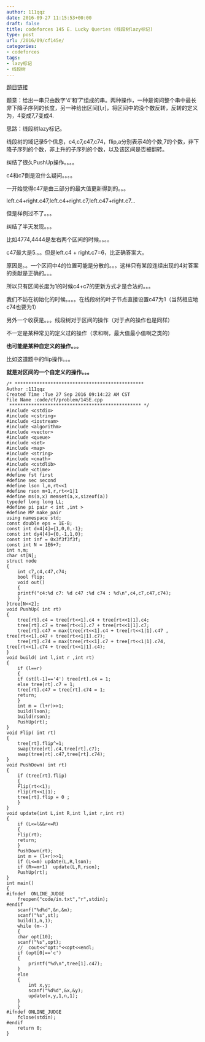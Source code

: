 ```yaml
---
author: 111qqz
date: 2016-09-27 11:15:53+00:00
draft: false
title: codeforces 145 E. Lucky Queries (线段树lazy标记)
type: post
url: /2016/09/cf145e/
categories:
- codeforces
tags:
- lazy标记
- 线段树
---
```


[题目链接](http://codeforces.com/problemset/problem/145/E)

题意：给出一串只由数字'4'和'7'组成的串。两种操作，一种是询问整个串中最长非下降子序列的长度，另一种给出区间[l,r]，将区间中的没个数反转，反转的定义为，4变成7,7变成4.

思路：线段树lazy标记。

线段树的域记录5个信息，c4,c7,c47,c74，flip,a分别表示4的个数,7的个数，非下降子序列的个数，非上升的子序列的个数，以及该区间是否被翻转。

纠结了很久PushUp操作。。。。

c4和c7倒是没什么疑问。。。。

一开始觉得c47是由三部分的最大值更新得到的。。。

left.c4+right.c47,left.c4+right.c7,left.c47+right.c7...

但是样例过不了。。。

纠结了半天发现。。。

比如4774,4444是左右两个区间的时候。。。。

c47最大是5.。。但是left.c4 + right.c7=6，比正确答案大。

原因是。。一个区间中4的位置可能是分散的。。。这样只有某段连续出现的4对答案的贡献是正确的。。。

所以只有区间长度为1的时候c4+c7的更新方式才是合法的。。。

我们不妨在初始化的时候。。。。在线段树的叶子节点直接设置c47为1（当然相应地c74也要为1）

另外一个收获是。。。线段树对于区间的操作（对于点的操作也是同样）

不一定是某种常见的定义过的操作（求和啊，最大值最小值啊之类的）

**也可能是某种自定义的操作。。。**

比如这道题中的flip操作。。。

**就是对区间的一个自定义的操作。。。**



    
    /* ***********************************************
    Author :111qqz
    Created Time :Tue 27 Sep 2016 09:14:22 AM CST
    File Name :code/cf/problem/145E.cpp
     ************************************************ */
    #include <cstdio>
    #include <cstring>
    #include <iostream>
    #include <algorithm>
    #include <vector>
    #include <queue>
    #include <set>
    #include <map>
    #include <string>
    #include <cmath>
    #include <cstdlib>
    #include <ctime>
    #define fst first
    #define sec second
    #define lson l,m,rt<<1
    #define rson m+1,r,rt<<1|1
    #define ms(a,x) memset(a,x,sizeof(a))
    typedef long long LL;
    #define pi pair < int ,int >
    #define MP make_pair
    using namespace std;
    const double eps = 1E-8;
    const int dx4[4]={1,0,0,-1};
    const int dy4[4]={0,-1,1,0};
    const int inf = 0x3f3f3f3f;
    const int N = 1E6+7;
    int n,m;
    char st[N];
    struct node
    {
        int c7,c4,c47,c74;
        bool flip;
        void out()
        {
    	printf("c4:%d c7: %d c47 :%d c74 : %d\n",c4,c7,c47,c74);
        }
    }tree[N<<2];
    void PushUp( int rt)
    {
        tree[rt].c4 = tree[rt<<1].c4 + tree[rt<<1|1].c4;
        tree[rt].c7 = tree[rt<<1].c7 + tree[rt<<1|1].c7;
        tree[rt].c47 = max(tree[rt<<1].c4 + tree[rt<<1|1].c47 , tree[rt<<1].c47 + tree[rt<<1|1].c7);
        tree[rt].c74 = max(tree[rt<<1].c7 + tree[rt<<1|1].c74, tree[rt<<1].c74 + tree[rt<<1|1].c4);
    }
    void build( int l,int r ,int rt)
    {
        if (l==r)
        {
    	if (st[l-1]=='4') tree[rt].c4 = 1;
    	else tree[rt].c7 = 1;
    	tree[rt].c47 = tree[rt].c74 = 1;
    	return;
        }
        int m = (l+r)>>1;
        build(lson);
        build(rson);
        PushUp(rt);
    }
    void Flip( int rt)
    {
        tree[rt].flip^=1;
        swap(tree[rt].c4,tree[rt].c7);
        swap(tree[rt].c47,tree[rt].c74);
    }
    void PushDown( int rt)
    {
        if (tree[rt].flip)
        {
    	Flip(rt<<1);
    	Flip(rt<<1|1);
    	tree[rt].flip = 0 ;
        }
    }
    void update(int L,int R,int l,int r,int rt)
    {
        if (L<=l&&r<=R)
        {
    	Flip(rt);
    	return;
        }
        PushDown(rt);
        int m = (l+r)>>1;
        if (L<=m) update(L,R,lson);
        if (R>=m+1)  update(L,R,rson);
        PushUp(rt);
    }
    int main()
    {
    #ifndef  ONLINE_JUDGE 
        freopen("code/in.txt","r",stdin);
    #endif
        scanf("%d%d",&n,&m);
        scanf("%s",st);
        build(1,n,1);
        while (m--)
        {
    	char opt[10];
    	scanf("%s",opt);
    	//  cout<<"opt:"<<opt<<endl;
    	if (opt[0]=='c')
    	{
    	    printf("%d\n",tree[1].c47);
    	}
    	else
    	{
    	    int x,y;
    	    scanf("%d%d",&x,&y);
    	    update(x,y,1,n,1);
    	}
        }
    #ifndef ONLINE_JUDGE  
        fclose(stdin);
    #endif
        return 0;
    }
    











